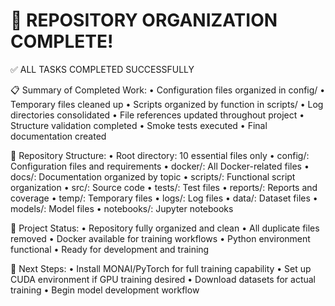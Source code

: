 
🎉 REPOSITORY ORGANIZATION COMPLETE!
==================================================

✅ ALL TASKS COMPLETED SUCCESSFULLY

📋 Summary of Completed Work:
  • Configuration files organized in config/
  • Temporary files cleaned up
  • Scripts organized by function in scripts/
  • Log directories consolidated
  • File references updated throughout project
  • Structure validation completed
  • Smoke tests executed
  • Final documentation created

📁 Repository Structure:
  • Root directory: 10 essential files only
  • config/: Configuration files and requirements
  • docker/: All Docker-related files
  • docs/: Documentation organized by topic
  • scripts/: Functional script organization
  • src/: Source code
  • tests/: Test files
  • reports/: Reports and coverage
  • temp/: Temporary files
  • logs/: Log files
  • data/: Dataset files
  • models/: Model files
  • notebooks/: Jupyter notebooks

🚀 Project Status:
  • Repository fully organized and clean
  • All duplicate files removed
  • Docker available for training workflows
  • Python environment functional
  • Ready for development and training

🎯 Next Steps:
  • Install MONAI/PyTorch for full training capability
  • Set up CUDA environment if GPU training desired
  • Download datasets for actual training
  • Begin model development workflow

